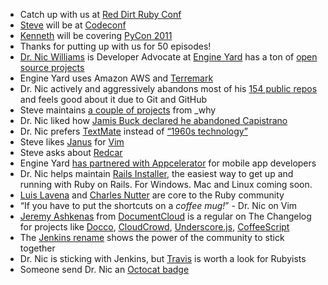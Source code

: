 * Catch up with us at [Red Dirt Ruby Conf](http://reddirtrubyconf.com/)
* [Steve](http://www.steveklabnik.com/) will be at [Codeconf](http://codeconf.com/)
* [Kenneth](http://kennethreitz.com/) will be covering [PyCon 2011](http://us.pycon.org/2011/home/)
* Thanks for putting up with us for 50 episodes!
* [Dr. Nic Williams](http://drnicwilliams.com/) is Developer Advocate at [Engine Yard](http://engineyard.com) has a ton of [open source projects](https://github.com/drnic)
* Engine Yard uses Amazon AWS and [Terremark](http://www.terremark.com/default.aspx)
* Dr. Nic actively and aggressively abandons most of his [154 public repos](https://github.com/drnic) and feels good about it due to Git and GitHub
* Steve maintains [a couple of projects](http://www.steveklabnik.com/) from _why
* Dr. Nic liked how [Jamis Buck declared he abandoned Capistrano](http://weblog.jamisbuck.org/2009/2/25/net-ssh-capistrano-and-saying-goodbye)
* Dr. Nic prefers [TextMate](http://macromates.com/) instead of [“1960s technology”](http://www.vim.org/)
* Steve likes [Janus](https://github.com/carlhuda/janus) for [Vim](http://www.vim.org/)
* Steve asks about [Redcar](http://redcareditor.com/)
* Engine Yard [has partnered with Appcelerator](http://www.appcelerator.com/2011/02/appcelerator-and-engine-yard-partner/) for mobile app developers
* Dr. Nic helps maintain [Rails Installer](http://railsinstaller.org/), the easiest way to get up and running with Ruby on Rails. For Windows. Mac and Linux coming soon.
* [Luis Lavena](http://twitter.com/luislavena) and [Charles Nutter](http://twitter.com/headius) are core to the Ruby community
* “If you have to put the shortcuts on a _coffee mug!_” - Dr. Nic on Vim
* [Jeremy Ashkenas](http://twitter.com/jashkenas) from [DocumentCloud](http://documentcloud.org) is a regular on The Changelog for projects like [Docco](http://jashkenas.github.com/docco/), [CloudCrowd](https://github.com/documentcloud/cloud-crowd/wiki), [Underscore.js](http://documentcloud.github.com/underscore/), [CoffeeScript](http://thechangelog.com/post/849754840/episode-0-2-9-coffeescript-with-jeremy-ashkenas)
* The [Jenkins rename](http://thechangelog.com/post/3186867001/episode-0-4-8-jenkins-formerly-hudson-with-kohsuke-kawag) shows the power of the community to stick together
* Dr. Nic is sticking with Jenkins, but [Travis](http://thechangelog.com/post/3328554517/travis-travis-a-distributed-build-server-tool-for-the-ru) is worth a look for Rubyists
* Someone send Dr. Nic an [Octocat badge](http://www.nerdmeritbadges.com/products/octocat)